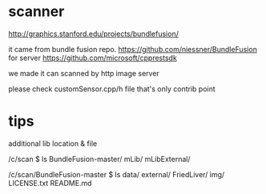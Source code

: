 # scanner
http://graphics.stanford.edu/projects/bundlefusion/


it came from bundle fusion repo. https://github.com/niessner/BundleFusion
for server https://github.com/microsoft/cpprestsdk

we made it can scanned by http image server




please check customSensor.cpp/h file
that's only contrib point


# tips
additional lib location & file

 /c/scan
$ ls
BundleFusion-master/  mLib/  mLibExternal/

/c/scan/BundleFusion-master
$ ls
data/  external/  FriedLiver/  img/  LICENSE.txt  README.md

